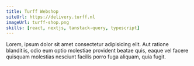 ```yaml
---
title: Turff Webshop
siteUrl: https://delivery.turff.nl
imageUrl: turff-shop.png
skills: [react, nextjs, tanstack-query, typescript]
---
```


Lorem, ipsum dolor sit amet consectetur adipisicing elit. Aut ratione blanditiis, odio eum optio molestiae provident beatae quis, eaque vel facere quisquam molestias nesciunt facilis porro fuga aliquam, quia fugit.
